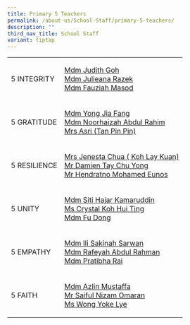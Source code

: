 ```yaml
---
title: Primary 5 Teachers
permalink: /about-us/School-Staff/primary-5-teachers/
description: ""
third_nav_title: School Staff
variant: tiptap
---
```

<table style="minWidth: 50px">
<colgroup>
<col>
<col>
</colgroup>
<tbody>
<tr>
<td rowspan="1" colspan="1">
<p>5 INTEGRITY</p>
</td>
<td rowspan="1" colspan="1">
<p><a href="mailto:goh_xue_ni_judith@moe.edu.sg" rel="noopener noreferrer nofollow" target="_blank">Mdm Judith Goh</a> 
<br><a href="mailto:Julieana_Razek@moe.edu.sg" rel="noopener noreferrer nofollow" target="_blank">Mdm Julieana Razek</a> 
<br><a href="mailto:fauziah_masod@moe.edu.sg" rel="noopener noreferrer nofollow" target="_blank">Mdm Fauziah Masod</a>
</p>
</td>
</tr>
<tr>
<td rowspan="1" colspan="1">
<p>5 GRATITUDE</p>
</td>
<td rowspan="1" colspan="1">
<p><a href="mailto:yong_jia_fang@moe.edu.sg" rel="noopener noreferrer nofollow" target="_blank">Mdm Yong Jia Fang</a> 
<br><a href="mailto:noorhaizah_abdul_rahim@moe.edu.sg" rel="noopener noreferrer nofollow" target="_blank">Mdm Noorhaizah Abdul Rahim</a>
<br><a href="mailto:tan_pin_pin_b@moe.edu.sg" rel="noopener noreferrer nofollow" target="_blank">Mrs Asri (Tan Pin Pin)</a>
</p>
</td>
</tr>
<tr>
<td rowspan="1" colspan="1">
<p>5 RESILIENCE</p>
</td>
<td rowspan="1" colspan="1">
<p><a href="mailto:koh_lay_kuan@moe.edu.sg" rel="noopener noreferrer nofollow" target="_blank">Mrs Jenesta Chua ( Koh Lay Kuan)</a> 
<br><a href="mailto:tay_chu_yong_damien@moe.edu.sg" rel="noopener noreferrer nofollow" target="_blank">Mr Damien Tay Chu Yong</a>
<br><a href="mailto:hendratno_b_mohamed_eunos@moe.edu.sg" rel="noopener noreferrer nofollow" target="_blank">Mr Hendratno Mohamed Eunos</a>
</p>
</td>
</tr>
<tr>
<td rowspan="1" colspan="1">
<p>5 UNITY</p>
</td>
<td rowspan="1" colspan="1">
<p><a href="mailto:siti_hajar_kamaruddin@moe.edu.sg" rel="noopener noreferrer nofollow" target="_blank">Mdm Siti Hajar Kamaruddin</a> 
<br><a href="mailto:koh_hui_ting_crystal@moe.edu.sg" rel="noopener noreferrer nofollow" target="_blank">Ms Crystal Koh Hui Ting</a> 
<br><a href="mailto:fu_dong@moe.edu.sg" rel="noopener noreferrer nofollow" target="_blank">Mdm Fu Dong</a>
</p>
</td>
</tr>
<tr>
<td rowspan="1" colspan="1">
<p>5 EMPATHY</p>
</td>
<td rowspan="1" colspan="1">
<p><a href="mailto:ili_sakinah_sarwan@moe.edu.sg" rel="noopener noreferrer nofollow" target="_blank">Mdm Ili Sakinah Sarwan</a>
<br><a href="mailto:Rafeyah_Abdul_Rahman@moe.edu.sg" rel="noopener noreferrer nofollow" target="_blank">Mdm Rafeyah Abdul Rahman</a> 
<br><a href="mailto:pratibha_rai_matuk_rai@moe.edu.sg" rel="noopener noreferrer nofollow" target="_blank">Mdm Pratibha Rai</a>
</p>
</td>
</tr>
<tr>
<td rowspan="1" colspan="1">
<p>5 FAITH</p>
</td>
<td rowspan="1" colspan="1">
<p><a href="mailto:azlin_mustaffa@moe.edu.sg" rel="noopener noreferrer nofollow" target="_blank">Mdm Azlin Mustaffa</a> 
<br><a href="mailto:Saiful_Nizam_Omaran@moe.edu.sg" rel="noopener noreferrer nofollow" target="_blank">Mr Saiful Nizam Omaran</a> 
<br><a href="mailto:wong_yoke_lye@moe.edu.sg" rel="noopener noreferrer nofollow" target="_blank">Ms Wong Yoke Lye</a>
</p>
</td>
</tr>
</tbody>
</table>
<p></p>